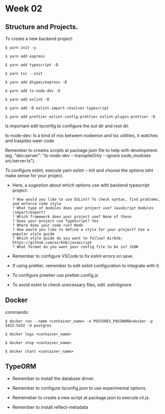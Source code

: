 # Week 02

## Structure and Projects.

To create a new backend project:

    $ yarn init -y

    $ yarn add express

    $ yarn add typescript -D

    $ yarn tsc --init

    $ yarn add @types/express -D

    $ yarn add ts-node-dev -D

    $ yarn add eslint -D

    $ yarn add -D eslint-import-resolver-typescript

    $ yarn add prettier eslint-config-prettier eslint-plugin-prettier -D

Is important edit tsconfig to configure the out dir and root dir.

ts-node-dev: Is a kind of mix between nodemon and tsc utilities, it watches and traspiles ower code.

Remember to creates scripts at package.json file to help with development. (eg. "dev:server": "ts-node-dev --transpileOnly --ignore node_modules src/server.ts").

To configure eslint, execute yarn eslint --init and choose the options taht make sense for your project.

  - Here, a sugestion about which options use with backend typescript project:

        ? How would you like to use ESLint? To check syntax, find problems, and enforce code style
        ? What type of modules does your project use? JavaScript modules (import/export)
        ? Which framework does your project use? None of these
        ? Does your project use TypeScript? Yes
        ? Where does your code run? Node
        ? How would you like to define a style for your project? Use a popular style guide
        ? Which style guide do you want to follow? Airbnb: https://github.com/airbnb/javascript
        ? What format do you want your config file to be in? JSON

  - Remember to configure VSCode to fix eslint errors on save.

  - If using prettier, remember to edit eslint configuration to integrate with it.

  - To configure preetier use prettier.config.js

  - To avoid eslint to check unecessary files, edit .eslintignore.

## Docker

  commands:

    $ docker run --name <container_name> -e POSTGRES_PASSWORD=docker -p 5432:5432 -d postgres

    $ docker logs <container_name>

    $ docker stop <container_name>

    $ docker start <container_name>

## TypeORM

  - Remember to install the database driver.

  - Remember to configure tsconfig.json to use experimental options.

  - Rememeber to create a new script at package.json to execute cli.js.

  - Remember to install reflect-metadata